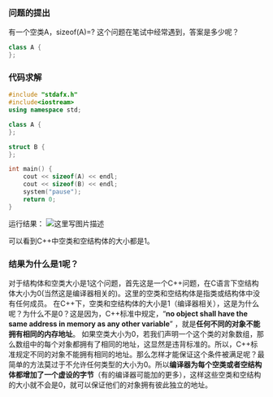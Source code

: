 ### 问题的提出
有一个空类A，sizeof(A)=?  这个问题在笔试中经常遇到，答案是多少呢？
```c++
class A {
};
```

### 代码求解
```c++
#include "stdafx.h"
#include<iostream>
using namespace std;

class A {
};

struct B {
};

int main() {
	cout << sizeof(A) << endl;
	cout << sizeof(B) << endl;
	system("pause");
    return 0;
}
```
运行结果：
![这里写图片描述](https://imgconvert.csdnimg.cn/aHR0cDovL2ltZy5ibG9nLmNzZG4ubmV0LzIwMTcwNzEyMjIxMDE3NTYw?x-oss-process=image/format,png)

可以看到C++中空类和空结构体的大小都是1。

### 结果为什么是1呢？
对于结构体和空类大小是1这个问题，首先这是一个C++问题，在C语言下空结构体大小为0(当然这是编译器相关的)。这里的空类和空结构体是指类或结构体中没有任何成员。
在C++下，空类和空结构体的大小是1（编译器相关），这是为什么呢？为什么不是0？这是因为，C++标准中规定，“**no object shall have the same address in memory as any other variable**” ，就是**任何不同的对象不能拥有相同的内存地址**。 如果空类大小为0，若我们声明一个这个类的对象数组，那么数组中的每个对象都拥有了相同的地址，这显然是违背标准的。所以，C++标准规定不同的对象不能拥有相同的地址。那么怎样才能保证这个条件被满足呢？最简单的方法莫过于不允许任何类型的大小为0。所以**编译器为每个空类或者空结构体都增加了一个虚设的字节**（有的编译器可能加的更多），这样这些空类和空结构的大小就不会是0，就可以保证他们的对象拥有彼此独立的地址。
